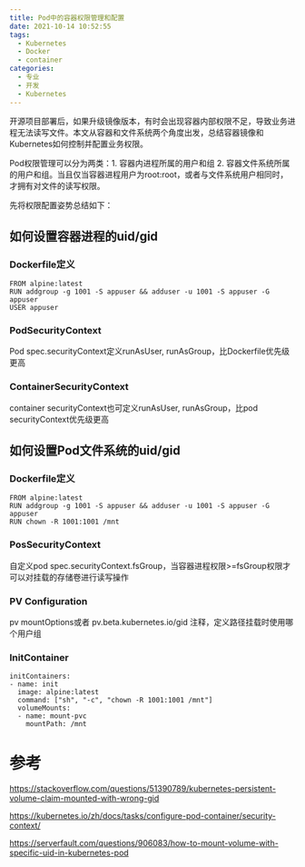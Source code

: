 ```yaml
---
title: Pod中的容器权限管理和配置
date: 2021-10-14 10:52:55
tags:
  - Kubernetes
  - Docker
  - container
categories:
  - 专业
  - 开发
  - Kubernetes
---
```


开源项目部署后，如果升级镜像版本，有时会出现容器内部权限不足，导致业务进程无法读写文件。本文从容器和文件系统两个角度出发，总结容器镜像和Kubernetes如何控制并配置业务权限。

<!-- more -->

Pod权限管理可以分为两类：1. 容器内进程所属的用户和组 2. 容器文件系统所属的用户和组。当且仅当容器进程用户为root:root，或者与文件系统用户相同时，才拥有对文件的读写权限。

先将权限配置姿势总结如下：

## 如何设置容器进程的uid/gid

### Dockerfile定义

```
FROM alpine:latest
RUN addgroup -g 1001 -S appuser && adduser -u 1001 -S appuser -G appuser
USER appuser
```

### PodSecurityContext

Pod spec.securityContext定义runAsUser, runAsGroup，比Dockerfile优先级更高

### ContainerSecurityContext

container securityContext也可定义runAsUser, runAsGroup，比pod securityContext优先级更高

## 如何设置Pod文件系统的uid/gid

### Dockerfile定义

```
FROM alpine:latest
RUN addgroup -g 1001 -S appuser && adduser -u 1001 -S appuser -G appuser
RUN chown -R 1001:1001 /mnt
```

### PosSecurityContext

自定义pod spec.securityContext.fsGroup，当容器进程权限>=fsGroup权限才可以对挂载的存储卷进行读写操作

### PV Configuration

pv mountOptions或者 pv.beta.kubernetes.io/gid 注释，定义路径挂载时使用哪个用户组

### InitContainer

```
initContainers:
- name: init
  image: alpine:latest
  command: ["sh", "-c", "chown -R 1001:1001 /mnt"]
  volumeMounts:
  - name: mount-pvc
    mountPath: /mnt
```

# 参考

https://stackoverflow.com/questions/51390789/kubernetes-persistent-volume-claim-mounted-with-wrong-gid

https://kubernetes.io/zh/docs/tasks/configure-pod-container/security-context/

https://serverfault.com/questions/906083/how-to-mount-volume-with-specific-uid-in-kubernetes-pod
